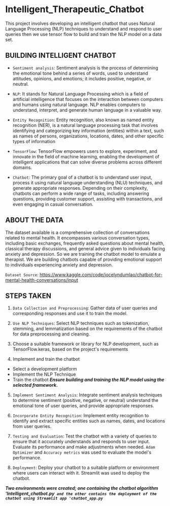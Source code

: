 # Intelligent_Therapeutic_Chatbot
This project involves developing an intelligent chatbot that uses Natural Language Processing (NLP) techniques to understand and respond to user queries then we use tensor flow to build and train the NLP model on a data set. 

## BUILDING INTELLIGENT CHATBOT

- `Sentiment analysis`: Sentiment analysis is the process of determining the emotional tone behind a series of words, used to understand attitudes, opinions, and emotions; it includes positive, negative, or neutral. 

- `NLP`: It stands for Natural Language Processing which is a field of artificial intelligence that focuses on the interaction between computers and humans using natural language. NLP enables computers to understand, interpret, and generate human language in a valuable way. 

- `Entity Recognition`: Entity recognition, also known as named entity recognition (NER), is a natural language processing task that involves identifying and categorizing key information (entities) within a text, such as names of persons, organizations, locations, dates, and other specific types of information

- `TensorFlow`: TensorFlow empowers users to explore, experiment, and innovate in the field of machine learning, enabling the development of intelligent applications that can solve diverse problems across different domains.

- `Chatbot`: The primary goal of a chatbot is to understand user input, process it using natural language understanding (NLU) techniques, and generate appropriate responses. Depending on their complexity, chatbots can perform a wide range of tasks, including answering questions, providing customer support, assisting with transactions, and even engaging in casual conversation.

## ABOUT THE DATA
The dataset available is a comprehensive collection of conversations related to mental health. It encompasses various conversation types, including basic exchanges, frequently asked questions about mental health, classical therapy discussions, and general advice given to individuals facing anxiety and depression.
So we are training the chatbot model to emulate a therapist. We are building chatbots capable of providing emotional support to individuals experiencing anxiety and depression. 

`Dataset Source`: https://www.kaggle.com/code/jocelyndumlao/chatbot-for-mental-health-conversations/input

STEPS TAKEN
---

1. `Data Collection and Preprocessing`: Gather data of user queries and corresponding responses and use it to train the model.

2. `Use NLP Techniques`: Select NLP techniques such as tokenization, stemming, and lemmatization based on the requirements of the chatbot for data preprocessing and cleaning.

3. Choose a suitable framework or library for NLP development, such as TensorFlow.keras, based on the project's requirements

4. Implement and train the chatbot
- Select a development platform
- Implement the NLP Technique
- Train the chatbot
***Ensure building and training the NLP model using the selected framework.***

5. `Implement Sentiment Analysis`: Integrate sentiment analysis techniques to determine sentiment (positive, negative, or neutral) understand the emotional tone of user queries, and provide appropriate responses.

6. `Incorporate Entity Recognition`: Implement entity recognition to identify and extract specific entities such as names, dates, and locations from user queries.

7. `Testing and Evaluation`: Test the chatbot with a variety of queries to ensure that it accurately understands and responds to user input. Evaluate its performance and make adjustments when needed. `Adam Optimizer` and `Accuracy metrics` was used to evaluate the model's performance.

8. `Deployment`: Deploy your chatbot to a suitable platform or environment where users can interact with it. Streamlit was used to deploy the chatbot.

***Two environments were created; one containing the chatbot algorithm 'Intelligent_chatbot.py` and the other contains the deployment of the chatbot using Streamlit app 'chatbot_app.py`***
